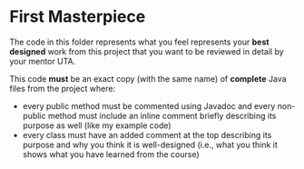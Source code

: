 # First Masterpiece

The code in this folder represents what you feel represents your **best designed** work from this project
that you want to be reviewed in detail by your mentor UTA.

This code **must** be an exact copy (with the same name) of **complete** Java files from the project where:
 * every public method must be commented using Javadoc and every non-public method must 
   include an inline comment briefly describing its purpose as well (like my example code)
 * every class must have an added comment at the top describing its purpose and why you
   think it is well-designed (i.e., what you think it shows what you have learned from 
   the course)

